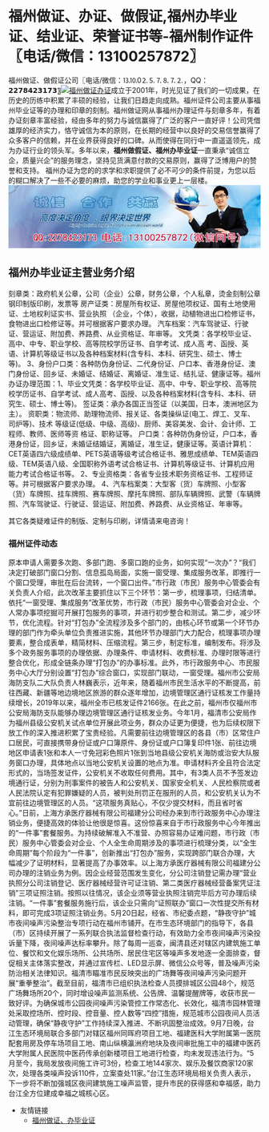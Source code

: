 # 福州做证、办证、做假证,福州办毕业证、结业证、荣誉证书等-福州制作证件〖电话/微信：13100257872〗
福州做证、做假证公司〖电话/微信：⒔⒑0⒉⒌⒎⒏⒎⒉，QQ：𝟮𝟮𝟳𝟴𝟰𝟮𝟯𝟭𝟳𝟯〗[![福州做证办证](https://wpa.qq.com/pa?p=2:2278423173:41)](https://wpa.qq.com/msgrd?v=3&amp;uin=2278423173&amp;site=qq&amp;menu=yes)成立于2001年，时光见证了我们的一切成果，在历史的历练中积累了丰硕的经验，让我们日趋走向成熟。福州证件公司主要从事福州毕业证等的办理和印章的刻制。福州做证网从事福州办理证件与刻章多年，有着办证刻章丰富经验，经由多年的努力与诚信赢得了广泛的客户一直好评！公司凭借雄厚的经济实力，恪守诚信为本的原则，在长期的经营中以良好的交易信誉赢得了众多客户的信赖，并在业界获得良好的口碑。从而使得在同行中一直遥遥领先，成为办证行业的领头军。多年以来，**福州做假证、福州办毕业证**一直秉承“诚信立企，质量兴企”的服务理念，坚持见货满意付款的交易原则，赢得了泛博用户的赞誉和支持。 福州办证为您的的求学和求职提供了必不可少的条件前提，为您以后的糊口解决了一些不必要的麻烦，助您的学业和事业更上一层楼。
![福州办毕业证,福州做证,福州做假证,福州证件服务](./131-2.jpg)
## 福州办毕业证主营业务介绍
刻章类：政府机关公章，公司（企业）公章，财务公章，个人私章，烫金刻制公章钢印制版印刷，发票等
房产证类：房屋所有权证、房屋他项权证、国有土地使用证、土地权利证实书、营业执照 （企业，个体），收据，动植物进出口检修证书，食物进出口检修证等。并可根据客户要求办理。 
汽车档案：汽车驾驶证、行驶证、营运证、附加费、养路费、从业资格证、年审等。 
文凭类：各学校毕业证、高中、中专、职业学校、高等院校学历证书、自学考试、成人高 考、函授、英语、计算机等级证书以及各种档案材料(含专科、本科、研究生、硕士、博士 等)。 3、身份户口类：各种防伪身份证、二代身份证、户口本、香港身份证、澳门身份证、回乡证、未婚证、结婚证、离婚证、准生证、结扎证、健康证等。福州办证办理范围：1、毕业文凭类：各学校毕业证、高中、中专、职业学校、高等院校学历证书、自学考试、成人高考、函授、以及各种档案材料(含专科、本科、研究生、硕士、博士等)。 
签证类：承办各国正当签证（以美国，日本，澳洲地区为主）。 
资职类：物流师、助理物流师、报关证、各类操纵证(电工、焊工、叉车、司炉等)、技术 等级证(低级、中级、高级)、厨师、美容美发、会计、会计师、工程师、教师、医师等资 格证、职称证等。 
户口类：各种防伪身份证，户口本，香港身份证，回乡证，未婚证结婚证，离婚证，准生证，健康证等。英语计算机：CET英语四六级成绩单、PETS英语等级考试合格证书、雅思成绩单、TEM英语四级、TEM英语八级、全国职称外语考试合格证书、计算机等级证书、计算机应用能力考试合格证书等。 2、专业资格类：各省专业技术职务资格证书、工程师证等。并可根据客户要求办理。 4、汽车档案类：大型客（货）车牌照、小型客（货）车牌照、挂车牌照、赛车牌照、摩托车牌照、部队车辆牌照、武警（车辆牌照、汽车驾驶证、行驶证、营运证、附加费、养路费、从业资格证、年审等。

其它各类疑难证件的制版、定制与印刷，详情请来电咨询！
### 福州证件动态
原本申请人需要多次跑、多部门跑、多窗口跑的业务，如何实现“一次办”？“我们决定打破部门窗口分割、信息孤岛局面，实施一窗受理、集成服务改革，即推行一个窗口受理，审批在后台流转，一个窗口出件。”市行政（市民）服务中心管委会有关负责人介绍，此次改革主要抓住以下三个环节：第一步，梳理事项，归结清单。依托“一窗受理、集成服务”改革优势，市行政（市民）服务中心管委会对企业、个人常办事项挖掘可开展打包服务的事项，并进行初步整合和测试。第二步，减少环节，优化流程。针对“打包办”全流程涉及多个部门的，由核心环节或第一个环节办理的部门作为牵头单位负责推进实施，其他环节办理部门大力配合，梳理事项办理要素，整合成表单，精简材料、压缩流程。第三步，制定标准，编制发布。将涉及多个政务服务事项的办理依据、办理条件、申请材料、收费标准、办理时限等进行整合优化，形成全链条办理“打包办”的办事标准。此外，市行政服务中心、市民服务中心大厅分别设置“打包办”综合窗口，实现部门联动，一窗受理。福州市公安局海防支队二大队负责人林巍表示，近年来，随着福州市民生活水平的不断提高，前往西藏、新疆等地边境地区旅游的群众逐年增加，边境管理区通行证核发工作量持续增长，2019年以来，福州全市已核发证件2166张。在此之前，福州市仅福州市公安局海防支队能够办理边境管理区通行证核发业务。今年1月，福清市公安局作为福州县级公安机关试点单位开展此项业务，群众办证更为便捷，也为后续权限下放工作的深入推进积累了宝贵经验。凡需要前往边境管理区的各县（市）区常住户口居民，可直接携带身份证或户口簿原件、身份证或户口簿复印件1张、前往边境地区申请表1张和本人一寸免冠彩色照片1张到当地县级公安机关海防或治安大队服务窗口办理，具体地点以当地公安机关设置的地点为准。申请材料齐全且符合法定形式的，当场签发证件，公安机关不收取任何费用。其中，有3类人员不予签发边境通行证，分别为刑事案件的被告人和公安机关、国家安全机关、人民检察院或者人民法院认定有犯罪嫌疑的人员，被判处刑罚正在服刑的人员，和公安机关认为不宜前往边境管理区的人员。“这项服务真贴心，不仅少提交材料，而且省时省心。”日前，上海方承医疗器械有限公司福建分公司经办来到市行政服务中心办理注销业务，便捷高效的体验让他很是惊喜。这份惊喜来自于市行政服务中心今年推出的“一件事”套餐服务。为持续破解准入不准营、办照容易办证难问题，市行政（市民）服务中心管委会对企业、个人全生命周期涉及的事项进行梳理分类，以“全生命周期”每个阶段为“一件事”，创新推出“打包办”服务，实现跨部门联合办理，大幅减少了证明材料，显著提高了办事效率。以上海方承医疗器械有限公司福建分公司办理的注销业务为例。因企业经营范围发生变化，分公司注销登记需办理“营业执照分公司注销登记、医疗器械经营许可证注销、第二类医疗器械经营备案凭证注销”三项证照注销。按照以往情况，该企业须等营业执照注销完毕后方可办理后续注销。“一件事”套餐服务施行后，该企业只需向“证照联办”窗口一次性提交所有材料，即可完成3项证照注销业务。5月20日起，经省、市纪委点题，“静夜守护”城市夜间噪声污染整治专项行动在福州市铺开。在市生态环境部门的指导下，各县（市）区持续开展了一系列联合执法监督检查行动，有效助力全市夜间噪声污染投诉量下降，夜间噪声达标率攀升。除了每周一巡查，闽清县还对辖区内建筑施工单位、餐饮和文化娱乐场所、公共场所、居民住宅区等噪声多发地逐一全面排查，督促相关主体落实整改，并通过宣传栏、LED显示屏、微信公众号等，普及噪声污染防治相关法律知识。福清市瞄准市民反映突出的广场舞等夜间噪声污染问题开展“重拳整治”。截至目前，福清市已组织执法检查人员摸排城区公园48个，规范广场舞场所20个，同时增设噪声监测系统、公告牌、温馨提醒牌等，收获市民一致好评。为确保城市公园夜间噪声污染管控工作常态化、长效化，福清市园林管理处采取控场所、控时段、控音量、控人数等“四控”措施，规范城市公园夜间人员活动管理，确保“静夜守护”工作持续深入推进、不断巩固整治成效。9月7日晚，台江生态环境局联合多部门对辖区福州同晖府项目工地、福建医科大学附属第一医院配套用房及停车场项目工地、南山纵横瀛洲府地块及夜间审批施工中的福建中医药大学附属人民医院中医药传承创新楼项目工地进行检查，均未发现违法行为。“5月至今，我局发放夜间施工许可3份，检查工地144家次、娱乐及餐饮商家120家次，处理各类噪声投诉110件，立案查处11家。”台江生态环境局相关负责人表示，下一步将不断加强城区夜间建筑施工噪声监管，提升市民的获得感和幸福感，助力台江全方位建成幸福之城核心区。

* 友情链接
  * [福州做证、办毕业证](http://boybzs.github.io)
